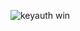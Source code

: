 ![keyauth win](https://user-images.githubusercontent.com/120246386/236444210-9b804770-5bfe-481b-bdbb-d710c82c6d3f.png)
